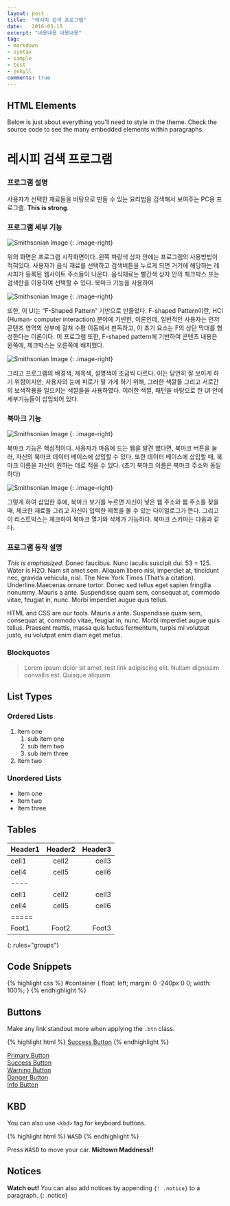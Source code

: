 ```yaml
---
layout: post
title:  "레시피 검색 프로그램"
date:   2016-03-15
excerpt: "내용내용 내용내용"
tag:
- markdown 
- syntax
- sample
- test
- jekyll
comments: true
---
```


## HTML Elements

Below is just about everything you'll need to style in the theme. Check the source code to see the many embedded elements within paragraphs.

# 레시피 검색 프로그램


### 프로그램 설명

사용자가 선택한 재료들을 바탕으로 만들 수 있는 요리법을 검색해서 보여주는 PC용 프로그램.  **This is strong**.

### 프로그램 세부 기능

![Smithsonian Image](https://mmistakes.github.io/minimal-mistakes/images/3953273590_704e3899d5_m.jpg)
{: .image-right}

위의 화면은 프로그램 시작화면이다. 왼쪽 파랑색 상자 안에는 프로그램의 사용방법이 적혀있다. 사용자가 음식 재료를 선택하고 검색버튼을 누르게 되면 거기에 해당하는 레시피가 등록된 웹사이트 주소들이 나온다. 음식재료는 빨간색 상자 안의 체크박스 또는 검색란을 이용하여 선택할 수 있다. 북마크 기능을 사용하여 

![Smithsonian Image](https://mmistakes.github.io/minimal-mistakes/images/3953273590_704e3899d5_m.jpg)
{: .image-right}

또한, 이 UI는 “F-Shaped Pattern” 기반으로 만들었다. F-shaped Pattern이란, HCI (Human- computer interaction) 분야에 기반한, 이론인데, 일반적인 사용자는 먼저 콘텐츠 영역의 상부에 걸쳐 수평 이동에서 판독하고, 이 초기 요소는 F의 상단 막대를 형성한다는 이론이다. 이 프로그램 또한, F-shaped pattern에 기반하여 콘텐츠 내용은 왼쪽에, 체크박스는 오른쪽에 배치했다.

![Smithsonian Image](https://mmistakes.github.io/minimal-mistakes/images/3953273590_704e3899d5_m.jpg)
{: .image-right}

 그리고 프로그램의 배경색, 제목색, 설명색이 조금씩 다르다. 이는 당연히 잘 보이게 하기
위함이지만, 사용자의 눈에 피로가 덜 가게 하기 위해, 그러한 색깔들 그리고 서로간의 보색작용을 일으키는 색깔들을 사용하였다. 이러한 색깔, 패턴을 바탕으로 한 UI 안에 세부기능들이 삽입되어 있다.

### 북마크 기능

![Smithsonian Image](https://mmistakes.github.io/minimal-mistakes/images/3953273590_704e3899d5_m.jpg)
{: .image-right}


 북마크 기능은 핵심적이다. 사용자가 마음에 드는 웹을 발견 했다면, 북마크 버튼을 눌러, 자신의 북마크 데이터 베이스에 삽입할 수 있다. 또한 데이터 베이스에 삽입할 때, 북마크 이름을 자신이 원하는 데로 적을 수 있다. (초기 북마크 이름은 북마크 주소와 동일하다)
 
 ![Smithsonian Image](https://mmistakes.github.io/minimal-mistakes/images/3953273590_704e3899d5_m.jpg)
{: .image-right}
 
 그렇게 하여 삽입한 후에, 북마크 보기를 누르면 자신이 넣은 웹 주소와 웹 주소를 찾을 때, 체크한 재료들 그리고 자신이 입력한 제목을 볼 수 있는 다이얼로그가 뜬다. 그리고 이 리스트박스는 체크하여 북마크 열기와 삭제가 가능하다. 북마크 스키마는 다음과 같다.
 
 
### 프로그램 동작 설명
 
*This is emphasized*. Donec faucibus. Nunc iaculis suscipit dui. 53 = 125. Water is H2O. Nam sit amet sem. Aliquam libero nisi, imperdiet at, tincidunt nec, gravida vehicula, nisl. The New York Times (That’s a citation). Underline.Maecenas ornare tortor. Donec sed tellus eget sapien fringilla nonummy. Mauris a ante. Suspendisse quam sem, consequat at, commodo vitae, feugiat in, nunc. Morbi imperdiet augue quis tellus.

HTML and CSS are our tools. Mauris a ante. Suspendisse quam sem, consequat at, commodo vitae, feugiat in, nunc. Morbi imperdiet augue quis tellus. Praesent mattis, massa quis luctus fermentum, turpis mi volutpat justo, eu volutpat enim diam eget metus.

### Blockquotes

> Lorem ipsum dolor sit amet, test link adipiscing elit. Nullam dignissim convallis est. Quisque aliquam.

## List Types

### Ordered Lists

1. Item one
   1. sub item one
   2. sub item two
   3. sub item three
2. Item two

### Unordered Lists

* Item one
* Item two
* Item three

## Tables

| Header1 | Header2 | Header3 |
|:--------|:-------:|--------:|
| cell1   | cell2   | cell3   |
| cell4   | cell5   | cell6   |
|----
| cell1   | cell2   | cell3   |
| cell4   | cell5   | cell6   |
|=====
| Foot1   | Foot2   | Foot3
{: rules="groups"}

## Code Snippets

{% highlight css %}
#container {
  float: left;
  margin: 0 -240px 0 0;
  width: 100%;
}
{% endhighlight %}

## Buttons

Make any link standout more when applying the `.btn` class.

{% highlight html %}
<a href="#" class="btn btn-success">Success Button</a>
{% endhighlight %}

<div markdown="0"><a href="#" class="btn">Primary Button</a></div>
<div markdown="0"><a href="#" class="btn btn-success">Success Button</a></div>
<div markdown="0"><a href="#" class="btn btn-warning">Warning Button</a></div>
<div markdown="0"><a href="#" class="btn btn-danger">Danger Button</a></div>
<div markdown="0"><a href="#" class="btn btn-info">Info Button</a></div>

## KBD

You can also use `<kbd>` tag for keyboard buttons.

{% highlight html %}
<kbd>W</kbd><kbd>A</kbd><kbd>S</kbd><kbd>D</kbd>
{% endhighlight %}

Press <kbd>W</kbd><kbd>A</kbd><kbd>S</kbd><kbd>D</kbd> to move your car. **Midtown Maddness!!**

## Notices

**Watch out!** You can also add notices by appending `{: .notice}` to a paragraph.
{: .notice}

